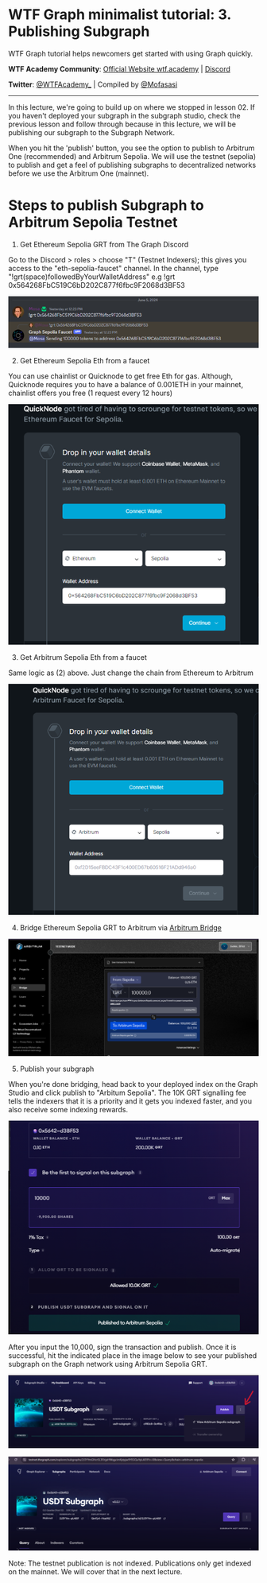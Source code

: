 # WTF Graph minimalist tutorial: 3. Publishing Subgraph

WTF Graph tutorial helps newcomers get started with using Graph quickly.

**WTF Academy Community**: [Official Website wtf.academy](https://wtf.academy) | [Discord](https://discord.gg/5akcruXrsk)

**Twitter**: [@WTFAcademy_](https://twitter.com/WTFAcademy_) | Compiled by [@Mofasasi](https://twitter.com/mofasasi)

---

In this lecture, we're going to build up on where we stopped in lesson 02. If you haven't deployed your subgraph in the subgraph studio, check the previous lesson and follow through because in this lecture, we will be publishing our subgraph to the Subgraph Network. 

When you hit the 'publish' button, you see the option to publish to Arbitrum One (recommended) and Arbitrum Sepolia. We will use the testnet (sepolia) to publish and get a feel of publishing subgraphs to decentralized networks before we use the Arbitrum One (mainnet).

# Steps to publish Subgraph to Arbitrum Sepolia Testnet

1. Get Ethereum Sepolia GRT from The Graph Discord

Go to the Discord > roles > choose "T" (Testnet Indexers); this gives you access to the "eth-sepolia-faucet" channel.
In the channel, type "!grt(space)followedByYourWalletAddress" e.g !grt 0x564268FbC519C6bD202C877f6fbc9F2068d3BF53

![graph faucet](./img/3-1.png)

2. Get Ethereum Sepolia Eth from a faucet

You can use chainlist or Quicknode to get free Eth for gas. Although, Quicknode requires you to have a balance of 0.001ETH in your mainnet, chainlist offers you free (1 request every 12 hours)

![faucet](./img/3-2.png)

3. Get Arbitrum Sepolia Eth from a faucet

Same logic as (2) above. Just change the chain from Ethereum to Arbitrum

![faucet](./img/3-3.png)

4. Bridge Ethereum Sepolia GRT to Arbitrum via [Arbitrum Bridge](https://bridge.arbitrum.io/?destinationChain=arbitrum-sepolia&sourceChain=sepolia)

![bridge](./img/3-4.png)

5. Publish your subgraph

When you're done bridging, head back to your deployed index on the Graph Studio and click publish to "Arbitum Sepolia". The 10K GRT signalling fee tells the indexers that it is a priority and it gets you indexed faster, and you also receive some indexing rewards. 

![bridge](./img/3-5.png)

After you input the 10,000, sign the transaction and publish. Once it is successful, hit the indicated place in the image below to see your published subgraph on the Graph network using Arbitrum Sepolia GRT. 

![bridge](./img/3-7.png)

![bridge](./img/3-6.png)

Note: The testnet publication is not indexed. Publications only get indexed on the mainnet. We will cover that in the next lecture.
